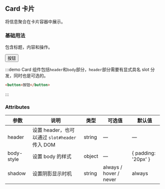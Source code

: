 <script>
  export default {
  }
</script>
## Card 卡片
将信息聚合在卡片容器中展示。

### 基础用法


包含标题，内容和操作。

<div class="demo-block">
<button>按钮</button>
</div>

:::demo Card 组件包括`header`和`body`部分，`header`部分需要有显式具名 slot 分发，同时也是可选的。
```html
<button>按钮</button>
```
:::

### Attributes
| 参数      | 说明    | 类型      | 可选值       | 默认值   |
|---------- |-------- |---------- |-------------  |-------- |
| header | 设置 header，也可以通过 `slot#header` 传入 DOM | string| — | — |
| body-style | 设置 body 的样式| object| — | { padding: '20px' } |
| shadow | 设置阴影显示时机 | string | always / hover / never | always |
